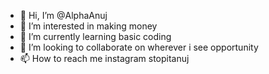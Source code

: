 - 👋 Hi, I’m @AlphaAnuj
- 👀 I’m interested in making money
- 🌱 I’m currently learning basic coding
- 💞️ I’m looking to collaborate on wherever i see opportunity
- 📫 How to reach me instagram stopitanuj

<!---
AlphaAnuj/AlphaAnuj is a ✨ special ✨ repository because its `README.md` (this file) appears on your GitHub profile.
You can click the Preview link to take a look at your changes.
--->
